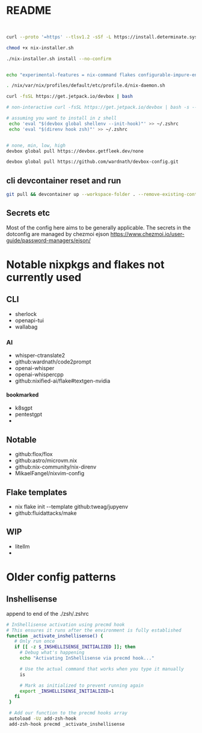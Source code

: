 # README


```bash


curl --proto '=https' --tlsv1.2 -sSf -L https://install.determinate.systems/nix > nix-installer.sh

chmod +x nix-installer.sh

./nix-installer.sh install --no-confirm 


echo "experimental-features = nix-command flakes configurable-impure-env auto-allocate-uids" |  tee -a /etc/nix/nix.conf

. /nix/var/nix/profiles/default/etc/profile.d/nix-daemon.sh

curl -fsSL https://get.jetpack.io/devbox | bash

# non-interactive curl -fsSL https://get.jetpack.io/devbox | bash -s -- -f

# assuming you want to install in z shell
 echo 'eval "$(devbox global shellenv --init-hook)"' >> ~/.zshrc
 echo 'eval "$(direnv hook zsh)"' >> ~/.zshrc


# none, min, low, high
devbox global pull https://devbox.getfleek.dev/none

devbox global pull https://github.com/wardnath/devbox-config.git
```

## cli devcontainer reset and run 

```bash
git pull && devcontainer up --workspace-folder . --remove-existing-container && sleep 2 && devcontainer exec --workspace-folder . zsh
```

## Secrets etc

Most of the config here aims to be generally applicable. The secrets in the dotconfig are managed by chezmoi ejson https://www.chezmoi.io/user-guide/password-managers/ejson/

# Notable nixpkgs and flakes not currently used

## CLI

* sherlock
* openapi-tui
* wallabag

### AI

* whisper-ctranslate2
* github:wardnath/code2prompt
* openai-whisper
* openai-whispercpp
* github:nixified-ai/flake#textgen-nvidia

#### bookmarked

* k8sgpt
* pentestgpt
* 

## Notable
* github:flox/flox
* github:astro/microvm.nix
* github:nix-community/nix-direnv
* MikaelFangel/nixvim-config

## Flake templates

* nix flake init --template github:tweag/jupyenv
* github:fluidattacks/make

## WIP

* litellm
* 

# Older config patterns

## Inshellisense
append to end of the ./zsh/.zshrc
```bash
# InShellisense activation using precmd hook
# This ensures it runs after the environment is fully established
function _activate_inshellisense() {
   # Only run once
   if [[ -z $_INSHELLISENSE_INITIALIZED ]]; then
     # Debug what's happening
     echo "Activating InShellisense via precmd hook..."

     # Use the actual command that works when you type it manually
     is

     # Mark as initialized to prevent running again
     export _INSHELLISENSE_INITIALIZED=1
   fi
 }

 # Add our function to the precmd hooks array
 autoload -Uz add-zsh-hook
 add-zsh-hook precmd _activate_inshellisense
```

